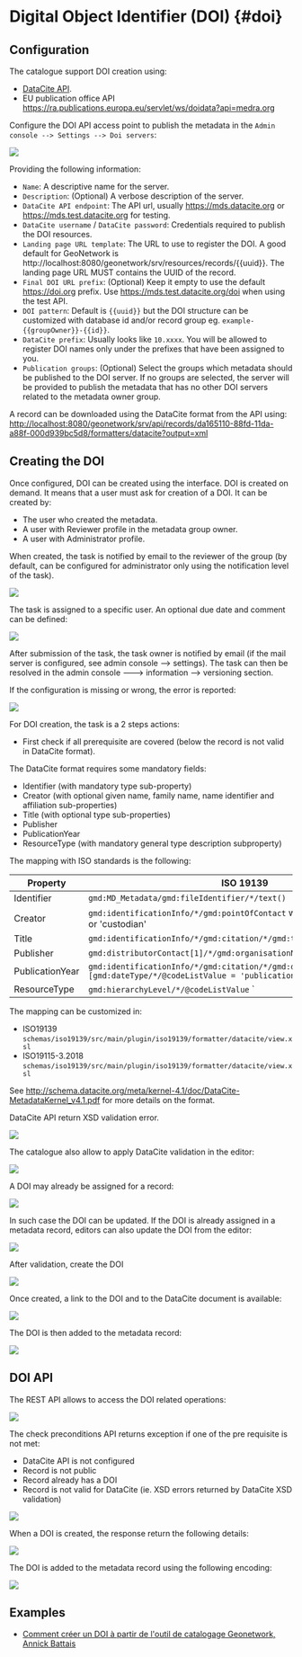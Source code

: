 # Digital Object Identifier (DOI) {#doi}

## Configuration

The catalogue support DOI creation using:

-   [DataCite API](https://support.datacite.org/docs/mds-api-guide).
-   EU publication office API <https://ra.publications.europa.eu/servlet/ws/doidata?api=medra.org>

Configure the DOI API access point to publish the metadata in the `Admin console --> Settings --> Doi servers`:

![](img/doi-create-server.png)

Providing the following information:

- `Name`: A descriptive name for the server.
- `Description`: (Optional) A verbose description of the server.
- `DataCite API endpoint`: The API url, usually https://mds.datacite.org or https://mds.test.datacite.org for testing.
- `DataCite username` / `DataCite password`: Credentials required to publish the DOI resources.
- `Landing page URL template`: The URL to use to register the DOI. A good default for GeoNetwork is http://localhost:8080/geonetwork/srv/resources/records/{{uuid}}. The landing page URL MUST contains the UUID of the record.
- `Final DOI URL prefix`: (Optional) Keep it empty to use the default https://doi.org prefix. Use https://mds.test.datacite.org/doi when using the test API.
- `DOI pattern`: Default is `{{uuid}}` but the DOI structure can be customized with database id and/or record group eg. `example-{{groupOwner}}-{{id}}`.
- `DataCite prefix`: Usually looks like `10.xxxx`. You will be allowed to register DOI names only under the prefixes that have been assigned to you.
- `Publication groups`: (Optional) Select the groups which metadata should be published to the DOI server. If no groups are selected, the server will be provided to publish the metadata that has no other DOI servers related to the metadata owner group.

A record can be downloaded using the DataCite format from the API using: <http://localhost:8080/geonetwork/srv/api/records/da165110-88fd-11da-a88f-000d939bc5d8/formatters/datacite?output=xml>

## Creating the DOI

Once configured, DOI can be created using the interface. DOI is created on demand. It means that a user must ask for creation of a DOI. It can be created by:

- The user who created the metadata.
- A user with Reviewer profile in the metadata group owner.
- A user with Administrator profile.

When created, the task is notified by email to the reviewer of the group (by default, can be configured for administrator only using the notification level of the task).

![](img/doi-request-menu.png)

The task is assigned to a specific user. An optional due date and comment can be defined:

![](img/doi-request-popup.png)

After submission of the task, the task owner is notified by email (if the mail server is configured, see admin console --> settings). The task can then be resolved in the admin console ---> information --> versioning section.

If the configuration is missing or wrong, the error is reported:

![](img/doi-config-wrong.png)

For DOI creation, the task is a 2 steps actions:

-   First check if all prerequisite are covered (below the record is not valid in DataCite format).

The DataCite format requires some mandatory fields:

-   Identifier (with mandatory type sub-property)
-   Creator (with optional given name, family name, name identifier and affiliation sub-properties)
-   Title (with optional type sub-properties)
-   Publisher
-   PublicationYear
-   ResourceType (with mandatory general type description subproperty)

The mapping with ISO standards is the following:

| Property        | ISO 19139                                                                                                             | ISO 19115-3                                                                                                           |
|-----------------|-----------------------------------------------------------------------------------------------------------------------|-----------------------------------------------------------------------------------------------------------------------|
| Identifier      | ``gmd:MD_Metadata/gmd:fileIdentifier/*/text()``                                                            | ``mdb:MD_Metadata/mdb:metadataIdentifier/*/mcc:code/*/text()``                                            |
| Creator         | ``gmd:identificationInfo/*/gmd:pointOfContact`` with role 'pointOfContact' or 'custodian'              | ``mdb:identificationInfo/*/mri:pointOfContact`` with role 'pointOfContact' or 'custodian'              |
| Title           | ``gmd:identificationInfo/*/gmd:citation/*/gmd:title``                                                     | ``mdb:identificationInfo/*/mri:citation/*/cit:title``                                                     |
| Publisher       | ``gmd:distributorContact[1]/*/gmd:organisationName/gco:CharacterString``                                 | ``mrd:distributorContact[1]/*/cit:party/*/cit:organisationName/gco:CharacterString``                    |
| PublicationYear | ``gmd:identificationInfo/*/gmd:citation/*/gmd:date/*[gmd:dateType/*/@codeListValue = 'publication'`` | ``mdb:identificationInfo/*/mri:citation/*/cit:date/*[cit:dateType/*/@codeListValue = 'publication'`` |
| ResourceType    | ``gmd:hierarchyLevel/*/@codeListValue`` `                                                                 | mdb:metadataScope/*/mdb:resourceScope/*/@codeListValue`                                                              |

The mapping can be customized in:

-   ISO19139 `schemas/iso19139/src/main/plugin/iso19139/formatter/datacite/view.xsl`
-   ISO19115-3.2018 `schemas/iso19139/src/main/plugin/iso19139/formatter/datacite/view.xsl`

See <http://schema.datacite.org/meta/kernel-4.1/doc/DataCite-MetadataKernel_v4.1.pdf> for more details on the format.

DataCite API return XSD validation error.

![](img/doi-request-check.png)

The catalogue also allow to apply DataCite validation in the editor:

![](img/doi-validation.png)

A DOI may already be assigned for a record:

![](img/doi-exists.png)

In such case the DOI can be updated. If the DOI is already assigned in a metadata record, editors can also update the DOI from the editor:

![](img/doi-update-in-editor.png)

After validation, create the DOI

![](img/doi-request-check-ok.png)

Once created, a link to the DOI and to the DataCite document is available:

![](img/doi-created.png)

The DOI is then added to the metadata record:

![](img/doi-in-xml.png)

## DOI API

The REST API allows to access the DOI related operations:

![](img/doi-api.png)

The check preconditions API returns exception if one of the pre requisite is not met:

-   DataCite API is not configured
-   Record is not public
-   Record already has a DOI
-   Record is not valid for DataCite (ie. XSD errors returned by DataCite XSD validation)

![](img/doi-api-check.png)

When a DOI is created, the response return the following details:

![](img/doi-api-done.png)

The DOI is added to the metadata record using the following encoding:

![](img/doi-in-xml.png)

## Examples

-   [Comment créer un DOI à partir de l'outil de catalogage Geonetwork, Annick Battais](https://sist19.sciencesconf.org/data/pages/SIST19_A_BATTAIS.pdf)
